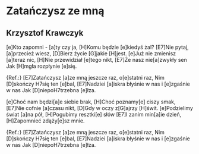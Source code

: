 # Zatańczysz ze mną
## Krzysztof Krawczyk


[e]Kto zapomni - [a]ty czy ja,
[H]Komu będzie [e]kiedyś żal?
[E7]Nie pytaj, [a]przecież wiesz,
[D]Bierz życie [G]jakie [H]jest.
[e]Już nie zmienisz [a]teraz nic,
[H]Nie przewidział [e]tego nikt,
[E7]Że nasz nie[a]zwykły sen
Jak [H]mgła rozpłynie [e]się.

{Ref.:}
[E7]Zatańczysz [a]ze mną jeszcze raz, o[e]statni raz,
Nim [D]skończy H7się ten [e]bal,
[E7]Nadziei [a]iskra błyśnie w nas i [e]zgaśnie w nas
Jak [D]niepoH7trzebna [e]łza.

[e]Choć nam będzi[a]e siebie brak,
[H]Choć poznamy[e] ciszy smak,
[E7]Nie cofnie [a]czasu nikt,
[D]Gdy w oczy z[G]ajrzy [H]świt.
[e]Podzielimy świat [a]na pół,
[H]Pogubimy resztki[e] słów
[E7]I zanim min[a]ie dzień,
[H]Zapomnieć zdąży[e]sz mnie.

{Ref.:}
[E7]Zatańczysz [a]ze mną jeszcze raz, o[e]statni raz,
Nim [D]skończy H7się ten [e]bal,
[E7]Nadziei [a]iskra błyśnie w nas i [e]zgaśnie w nas
Jak [D]niepoH7trzebna [e]łza.


